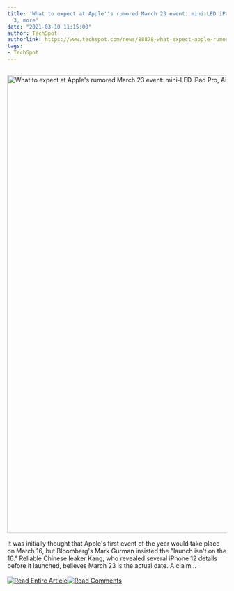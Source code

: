 ```yaml
---
title: 'What to expect at Apple''s rumored March 23 event: mini-LED iPad Pro, AirPods
  3, more'
date: "2021-03-10 11:15:00"
author: TechSpot
authorlink: https://www.techspot.com/news/88878-what-expect-apple-rumored-march-23-event-mini.html
tags:
- TechSpot
---
```

<a href="https://www.techspot.com/news/88878-what-expect-apple-rumored-march-23-event-mini.html" target="_blank"><img src="https://static.techspot.com/images2/news/ts3_thumbs/2020/07/2020-07-06-ts3_thumbs-47c.jpg" width="1500" height="1050" style="padding: 15px 0" title="What to expect at Apple's rumored March 23 event: mini-LED iPad Pro, AirPods 3, more" /></a><br />It was initially thought that Apple's first event of the year would take place on March 16, but Bloomberg's Mark Gurman insisted the "launch isn't on the 16." Reliable Chinese leaker Kang, who revealed several iPhone 12 details before it launched, believes March 23 is the actual date. A claim...<br /><br /><a href="https://www.techspot.com/news/88878-what-expect-apple-rumored-march-23-event-mini.html"><img src="https://static.techspot.com/images/rss/rss_buttons_01.png" border="0" alt="Read Entire Article" /></a><a href="https://www.techspot.com/news/88878-what-expect-apple-rumored-march-23-event-mini.html#comments"><img src="https://static.techspot.com/images/rss/rss_buttons_02.png" border="0" alt="Read Comments" /></a><br /><br />
